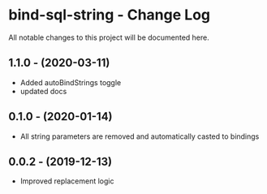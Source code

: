 # bind-sql-string - Change Log
All notable changes to this project will be documented here.

## 1.1.0 - (2020-03-11)
- Added autoBindStrings toggle
- updated docs

## 0.1.0 - (2020-01-14)
- All string parameters are removed and automatically casted to bindings

## 0.0.2 - (2019-12-13)
- Improved replacement logic